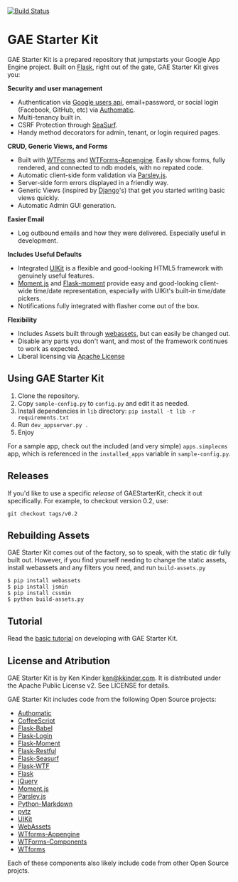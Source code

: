 [![Build Status](https://travis-ci.org/kkinder/GAEStarterKit.svg?branch=master)](https://travis-ci.org/kkinder/GAEStarterKit)

GAE Starter Kit
===============

GAE Starter Kit is a prepared repository that jumpstarts your Google App Engine project. Built on [Flask], right out of the gate, GAE Starter Kit gives you:

**Security and user management**

  * Authentication via [Google users api], email+password, or social login (Facebook, GitHub, etc) via [Authomatic].
  * Multi-tenancy built in.
  * CSRF Protection through [SeaSurf].
  * Handy method decorators for admin, tenant, or login required pages.

**CRUD, Generic Views, and Forms**

  * Built with [WTForms] and [WTForms-Appengine]. Easily show forms, fully rendered, and connected to ndb models, with no repated code.
  * Automatic client-side form validation via [Parsley.js].
  * Server-side form errors displayed in a friendly way.
  * Generic Views (inspired by [Django]'s) that get you started writing basic views quickly.
  * Automatic Admin GUI generation.

**Easier Email**

  * Log outbound emails and how they were delivered. Especially useful in development.

**Includes Useful Defaults**

  * Integrated [UIKit] is a flexible and good-looking HTML5 framework with genuinely useful features.
  * [Moment.js] and [Flask-moment] provide easy and good-looking client-wide time/date representation, especially with UIKit's built-in time/date pickers.
  * Notifications fully integrated with flasher come out of the box.

**Flexibility**

  * Includes Assets built through [webassets], but can easily be changed out.
  * Disable any parts you don't want, and most of the framework continues to work as expected.
  * Liberal licensing via [Apache License]


Using GAE Starter Kit
---------------------

1. Clone the repository.
2. Copy `sample-config.py` to `config.py` and edit it as needed.
3. Install dependencies in `lib` directory: `pip install -t lib -r requirements.txt`
4. Run `dev_appserver.py .`
5. Enjoy

For a sample app, check out the included (and very simple) `apps.simplecms` app, which is referenced in the `installed_apps` variable in `sample-config.py`.

Releases
--------
If you'd like to use a specific *release* of GAEStarterKit, check it out specifically. For example, to checkout version 0.2, use:

    git checkout tags/v0.2

Rebuilding Assets
-----------------

GAE Starter Kit comes out of the factory, so to speak, with the static dir fully built out. However, if you find yourself needing to change the static assets, install webassets and any filters you need, and run `build-assets.py`

    $ pip install webassets
    $ pip install jsmin
    $ pip install cssmin
    $ python build-assets.py

Tutorial
--------
Read the [basic tutorial](https://github.com/kkinder/GAEStarterKit/blob/master/docs/tutorial.md) on developing with GAE Starter Kit.


License and Atribution
----------------------

GAE Starter Kit is by Ken Kinder <ken@kkinder.com>. It is distributed under the Apache Public License v2. See LICENSE for details.

GAE Starter Kit includes code from the following Open Source projects:

* [Authomatic]
* [CoffeeScript]
* [Flask-Babel]
* [Flask-Login]
* [Flask-Moment]
* [Flask-Restful]
* [Flask-Seasurf]
* [Flask-WTF]
* [Flask]
* [jQuery]
* [Moment.js]
* [Parsley.js]
* [Python-Markdown]
* [pytz]
* [UIKit]
* [WebAssets]
* [WTforms-Appengine]
* [WTForms-Components]
* [WTforms]

Each of these components also likely include code from other Open Source projcts.

[Apache License]: http://www.apache.org/licenses/LICENSE-2.0
[authomatic]: http://peterhudec.github.io/authomatic/
[CoffeeScript]: http://coffeescript.org/
[django]: https://www.djangoproject.com/
[Flask-Babel]: https://pythonhosted.org/Flask-Babel/
[Flask-Login]: https://flask-login.readthedocs.org/
[Flask-moment]: https://pypi.python.org/pypi/Flask-Moment
[Flask-Restful]: http://flask-restful-cn.readthedocs.org/
[Flask-Seasurf]: http://flask-seasurf.readthedocs.org/
[Flask-WTF]: https://flask-wtf.readthedocs.org/
[Flask]: http://flask.pocoo.org/
[google users api]: https://cloud.google.com/appengine/docs/python/users/
[jQuery]: https://jquery.com/
[Moment.js]: http://momentjs.com
[Parsley.js]: http://parsleyjs.org/
[Python-Markdown]: https://github.com/waylan/Python-Markdown
[pytz]: https://launchpad.net/pytz
[SeaSurf]: https://flask-seasurf.readthedocs.org/
[Uikit]: http://getuikit.com
[webassets]: https://webassets.readthedocs.org/
[WTForms-Appengine]: https://github.com/wtforms/wtforms-appengine
[WTForms-Components]: https://wtforms-components.readthedocs.org/
[WTForms]: https://github.com/wtforms/wtforms
